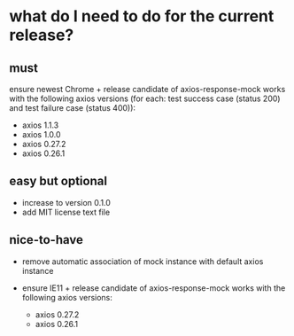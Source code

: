 # what do I need to do for the current release?

## must

ensure newest Chrome + release candidate of axios-response-mock works with the following axios versions
(for each: test success case (status 200) and test failure case (status 400)):

- axios 1.1.3
- axios 1.0.0
- axios 0.27.2
- axios 0.26.1

## easy but optional

- increase to version 0.1.0
- add MIT license text file

## nice-to-have

- remove automatic association of mock instance with default axios instance

- ensure IE11 + release candidate of axios-response-mock works with the following axios versions:
  - axios 0.27.2
  - axios 0.26.1
